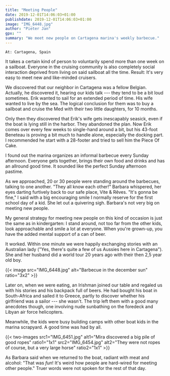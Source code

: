 ```yaml
---
title: "Meeting People"
date: 2019-12-01T14:06:03+01:00
publishdate: 2019-12-01T14:06:03+01:00
image: "IMG_6448.jpg"
author: "Pieter Jan"
gpx: ""
summary: "We meet new people on Cartagena marina's weekly barbecue."
---
```


`At: Cartagena, Spain`

It takes a certain kind of person to voluntarily spend more than one week on a sailboat. Everyone in the cruising community is also completely social interaction deprived from living on said sailboat all the time. Result: It's very easy to meet new and like-minded cruisers.

We discovered that our neighbor in Cartagena was a fellow Belgian. Actually, he discovered it, hearing our kids talk --- they tend to be a bit loud sometimes. Erik wanted to sail for an extended period of time. His wife wanted to live by the sea. The logical conclusion for them was to buy a sailboat and cruise the Med with their two little daughters, for 10 months.

Only then they discovered that Erik's wife gets inescapably seasick, even if the boat is lying still in the harbor. They abandoned the plan. Now Erik comes over every few weeks to single-hand around a bit, but his 43-foot Beneteau is proving a bit much to handle alone, especially the docking part. I recommended he start with a 28-footer and tried to sell him the Piece Of Cake.

I found out the marina organizes an informal barbecue every Sunday afternoon. Everyone gets together, brings their own food and drinks and has an allround good time. It sounded like the perfect Sunday afternoon pastime.

As we approached, 20 or 30 people were standing around the barbecues, talking to one another. "They all know each other!" Barbara whispered, her eyes darting furtively back to our safe place, Vite & Rêves. "It's gonna be fine," I said with a big encouraging smile I normally reserve for the first school day of a kid. She let out a quivering sigh. Barbara's not very big on meeting new people.

My general strategy for meeting new people on this kind of occasion is just the same as in kindergarten: I stand around, not too far from the other kids, look approachable and smile a lot at everyone. When you're grown-up, you have the added mental support of a can of beer.

It worked. Within one minute we were happily exchanging stories with an Australian lady ("Yes, there's quite a few of us Aussies here in Cartagena"). She and her husband did a world tour 20 years ago with their then 2,5 year old boy.

{{< image src="IMG_6448.jpg" alt="Barbecue in the december sun" ratio="3x2" >}}

Later on, when we were eating, an Irishman joined our table and regaled us with his stories and his backpack full of beers. He had bought his boat in South-Africa and sailed it to Greece, partly to discover whether his girlfriend was a sailor --- she wasn't. The trip left them with a good many anecdotes though, one involving nude sunbathing on the foredeck and Libyan air force helicopters.

Meanwhile, the kids were busy building camps with other boat kids in the marina scrapyard. A good time was had by all.

{{< two-images src1="IMG_6451.jpg" alt1="Mira discovered a big pile of good ropes" ratio1="1x1"
 src2="IMG_6454.jpg" alt2="They were not ropes of course, but a very large horse" ratio2="1x1" >}}

As Barbara said when we returned to the boat, radiant with meat and alcohol: "That was _fun_! It's weird how people are hard-wired for meeting other people." Truer words were not spoken for the rest of that day.
